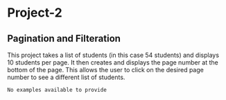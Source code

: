 # Project-2

## Pagination and Filteration 

This project takes a list of students (in this case 54 students) and displays 10 students per page. 
It then creates and displays the page number at the bottom of the page. This allows the user to click on the desired page number to see a different list of students.

```
No examples available to provide
```
